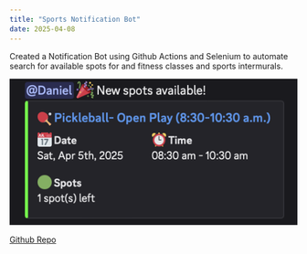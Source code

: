 ```yaml
---
title: "Sports Notification Bot"
date: 2025-04-08
---
```


Created a Notification Bot using Github Actions and Selenium to automate search for available spots for and fitness classes and sports intermurals.

![Sample Notification:](/assets/images/Notification-Bot/Notification.png)

[Github Repo](https://github.com/DanielW21/Sports-Notification)
